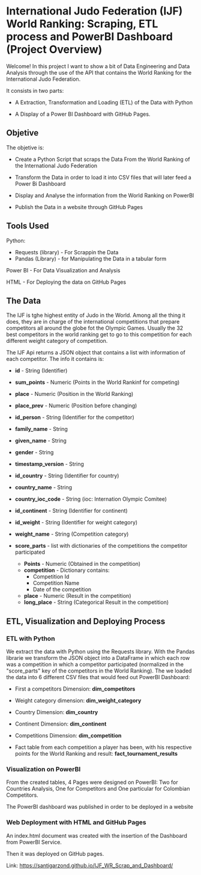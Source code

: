 # International Judo Federation (IJF) World Ranking: Scraping, ETL process and PowerBI Dashboard (Project Overview)

Welcome! In this project I want to show a bit of Data Engineering and Data Analysis through the use of the API that contains the World Ranking for the International Judo Federation.

It consists in two parts:

- A Extraction, Transformation and Loading (ETL) of the Data with Python

- A Display of a Power BI Dashboard with GitHub Pages.

## Objetive
The objetive is:

- Create a Python Script that scraps the Data From the World Ranking of the International Judo Federation 

- Transform the Data in order to load it into CSV files that will later feed a Power Bi Dashboard

- Display and Analyse the information from the World Ranking on PowerBI

- Publish the Data in a website through GitHub Pages


## Tools Used
Python:

- Requests (library) - For Scrappin the Data
- Pandas (Library) - for Manipulating the Data in a tabular form

Power BI - For Data Visualization and Analysis

HTML - For Deploying the data on GitHub Pages

## The Data
The IJF is tghe highest entity of Judo in the World. Among all the thing it does, they are in charge of the international competitions that prepare competitors all around the globe fot the Olympic Games. Usually the 32 best competitors in the world ranking get to go to this competition for each different weight category of competition.

The IJF Api returns a JSON object that contains a list with information of each competitor.
The info it contains is:

- **id** - String (Identifier)

- **sum_points** - Numeric (Points in the World Rankinf for competing)

- **place** - Numeric (Position in the World Ranking)

- **place_prev** - Numeric (Position before changing)

- **id_person** - String (Identifier for the competitor)

- **family_name** - String

- **given_name** - String

- **gender** - String

- **timestamp_version** - String

- **id_country** - String (Identifier for country)

- **country_name** - String

- **country_ioc_code** - String (ioc: Internation Olympic Comitee)

- **id_continent** - String (Identifier for continent)

- **id_weight** - String (Identifier for weight category)

- **weight_name** - String (Competition category)

- **score_parts** - list with dictionaries of the competitions the competitor participated

    - **Points** - Numeric (Obtained in the competition)
    - **competition** - Dictionary contains:
        - Competition Id
        - Competition Name
        - Date of the competition
    - **place** - Numeric (Result in the competition)
    - **long_place** - String (Categorical Result in the competition)

## ETL, Visualization and Deploying Process

### ETL with Python

We extract the data with Python using the Requests library. With the Pandas librarie we transform the JSON object into a DataFrame in which each row was a competition in which a competitor participated (normalized in the "score_parts" key of the competitors in the World Ranking). The we loaded the data into 6 different CSV files that would feed out PowerBI Dashboard:

- First a competitors Dimension: **dim_competitors**

- Weight category dimension: **dim_weight_category**

- Country Dimension: **dim_country**

- Continent Dimension: **dim_continent**

- Competitions Dimension: **dim_competition**

- Fact table from each competition a player has been, with his respective points for the World Ranking and result: **fact_tournament_results**

### Visualization on PowerBI

From the created tables, 4 Pages were designed on PowerBI: Two for Countries Analysis, One for Competitors and One particular for Colombian Competitors.

The PowerBI dashboard was published in order to be deployed in a website

### Web Deployment with HTML and GitHub Pages

An index.html document was created with the insertion of the Dashboard from PowerBI Service.

Then it was deployed on GitHub pages.

Link: https://santigarzond.github.io/IJF_WR_Scrap_and_Dashboard/